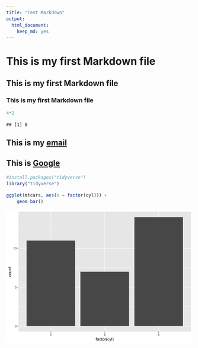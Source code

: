 ```yaml
---
title: "Test Markdown"
output: 
  html_document: 
    keep_md: yes
---
```




# This is my first Markdown file
## This is my first Markdown file
### This is my first Markdown file

```r
4*2
```

```
## [1] 8
```

## This is my [email](mailto:rjdean@ucdavis.edu)

## This is [Google](http://www.google.com)


```r
#install.packages("tidyverse")
library("tidyverse")
```

```r
ggplot(mtcars, aes(x = factor(cyl))) +
    geom_bar()
```

![](Untitled_files/figure-html/unnamed-chunk-3-1.png)<!-- -->
